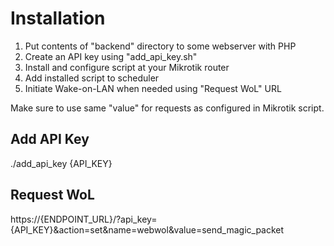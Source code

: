 # Installation
1. Put contents of "backend" directory to some webserver with PHP
2. Create an API key using "add_api_key.sh"
3. Install and configure script at your Mikrotik router
4. Add installed script to scheduler
5. Initiate Wake-on-LAN when needed using "Request WoL" URL

Make sure to use same "value" for requests as configured in Mikrotik script.

## Add API Key
./add_api_key {API_KEY}

## Request WoL
https://{ENDPOINT_URL}/?api_key={API_KEY}&action=set&name=webwol&value=send_magic_packet